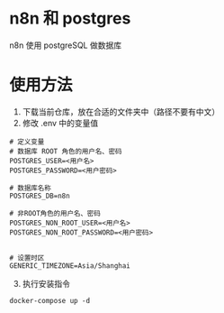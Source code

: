 # n8n 和 postgres

n8n 使用 postgreSQL 做数据库


# 使用方法

1. 下载当前仓库，放在合适的文件夹中（路径不要有中文）
2. 修改 .env 中的变量值
```
# 定义变量
# 数据库 ROOT 角色的用户名、密码
POSTGRES_USER=<用户名>
POSTGRES_PASSWORD=<用户密码>

# 数据库名称
POSTGRES_DB=n8n

# 非ROOT角色的用户名、密码
POSTGRES_NON_ROOT_USER=<用户名>
POSTGRES_NON_ROOT_PASSWORD=<用户密码>


# 设置时区
GENERIC_TIMEZONE=Asia/Shanghai
```

3. 执行安装指令

```
docker-compose up -d
```


